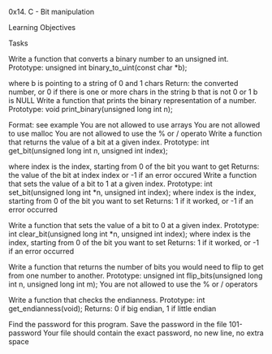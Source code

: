 0x14. C - Bit manipulation

Learning Objectives

Tasks

Write a function that converts a binary number to an unsigned int.
Prototype: unsigned int binary_to_uint(const char *b);

where b is pointing to a string of 0 and 1 chars
Return: the converted number, or 0 if there is one or more chars in the string b that is not 0 or 1
b is NULL
Write a function that prints the binary representation of a number.
Prototype: void print_binary(unsigned long int n);

Format: see example
You are not allowed to use arrays
You are not allowed to use malloc
You are not allowed to use the % or / operato
Write a function that returns the value of a bit at a given index.
Prototype: int get_bit(unsigned long int n, unsigned int index);

where index is the index, starting from 0 of the bit you want to get
Returns: the value of the bit at index index or -1 if an error occured
Write a function that sets the value of a bit to 1 at a given index.
Prototype: int set_bit(unsigned long int *n, unsigned int index); where index is the index, starting from 0 of the bit you want to set Returns: 1 if it worked, or -1 if an error occurred

Write a function that sets the value of a bit to 0 at a given index.
Prototype: int clear_bit(unsigned long int *n, unsigned int index); where index is the index, starting from 0 of the bit you want to set Returns: 1 if it worked, or -1 if an error occurred

Write a function that returns the number of bits you would need to flip to get from one number to another.
Prototype: unsigned int flip_bits(unsigned long int n, unsigned long int m); You are not allowed to use the % or / operators

Write a function that checks the endianness.
Prototype: int get_endianness(void); Returns: 0 if big endian, 1 if little endian

Find the password for this program.
Save the password in the file 101-password Your file should contain the exact password, no new line, no extra space
